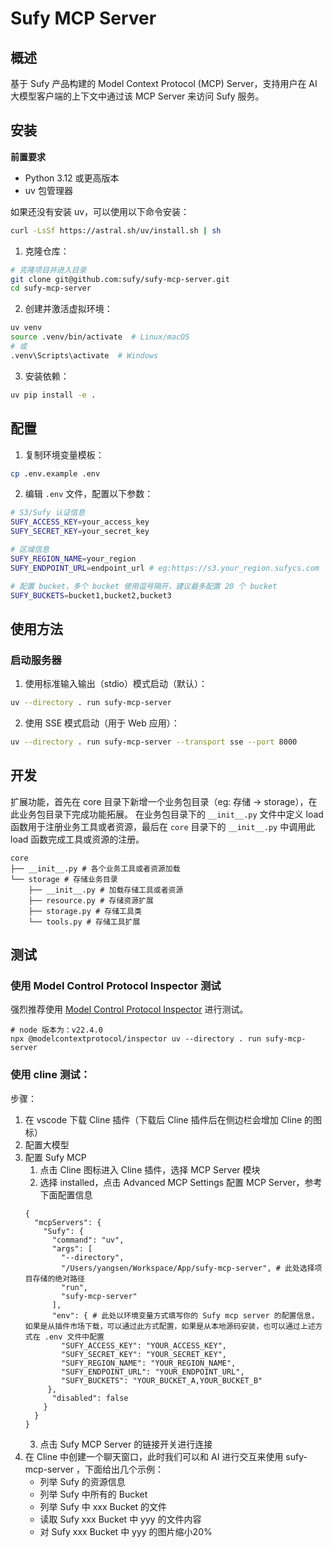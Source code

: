 # Sufy MCP Server

## 概述

基于 Sufy 产品构建的 Model Context Protocol (MCP) Server，支持用户在 AI 大模型客户端的上下文中通过该 MCP
Server 来访问 Sufy 服务。

## 安装

**前置要求**

- Python 3.12 或更高版本
- uv 包管理器

如果还没有安装 uv，可以使用以下命令安装：

```bash
curl -LsSf https://astral.sh/uv/install.sh | sh
```

1. 克隆仓库：

```bash
# 克隆项目并进入目录
git clone git@github.com:sufy/sufy-mcp-server.git
cd sufy-mcp-server
```

2. 创建并激活虚拟环境：

```bash
uv venv
source .venv/bin/activate  # Linux/macOS
# 或
.venv\Scripts\activate  # Windows
```

3. 安装依赖：

```bash
uv pip install -e .
```

## 配置

1. 复制环境变量模板：

```bash
cp .env.example .env
```

2. 编辑 `.env` 文件，配置以下参数：

```bash
# S3/Sufy 认证信息
SUFY_ACCESS_KEY=your_access_key
SUFY_SECRET_KEY=your_secret_key

# 区域信息
SUFY_REGION_NAME=your_region
SUFY_ENDPOINT_URL=endpoint_url # eg:https://s3.your_region.sufycs.com

# 配置 bucket，多个 bucket 使用逗号隔开，建议最多配置 20 个 bucket
SUFY_BUCKETS=bucket1,bucket2,bucket3
```

## 使用方法

### 启动服务器

1. 使用标准输入输出（stdio）模式启动（默认）：

```bash
uv --directory . run sufy-mcp-server
```

2. 使用 SSE 模式启动（用于 Web 应用）：

```bash
uv --directory . run sufy-mcp-server --transport sse --port 8000
```

## 开发

扩展功能，首先在 core 目录下新增一个业务包目录（eg: 存储 -> storage），在此业务包目录下完成功能拓展。
在业务包目录下的 `__init__.py` 文件中定义 load 函数用于注册业务工具或者资源，最后在 `core` 目录下的 `__init__.py`
中调用此 load 函数完成工具或资源的注册。

```shell
core
├── __init__.py # 各个业务工具或者资源加载
└── storage # 存储业务目录
    ├── __init__.py # 加载存储工具或者资源
    ├── resource.py # 存储资源扩展
    ├── storage.py # 存储工具类
    └── tools.py # 存储工具扩展
```

## 测试

### 使用 Model Control Protocol Inspector 测试

强烈推荐使用 [Model Control Protocol Inspector](https://github.com/modelcontextprotocol/inspector) 进行测试。

```shell
# node 版本为：v22.4.0
npx @modelcontextprotocol/inspector uv --directory . run sufy-mcp-server
```

### 使用 cline 测试：

步骤：

1. 在 vscode 下载 Cline 插件（下载后 Cline 插件后在侧边栏会增加 Cline 的图标）
2. 配置大模型
3. 配置 Sufy MCP
    1. 点击 Cline 图标进入 Cline 插件，选择 MCP Server 模块
    2. 选择 installed，点击 Advanced MCP Settings 配置 MCP Server，参考下面配置信息
   ```
   {
     "mcpServers": {
       "Sufy": {
         "command": "uv",
         "args": [
           "--directory",
           "/Users/yangsen/Workspace/App/sufy-mcp-server", # 此处选择项目存储的绝对路径
           "run",
           "sufy-mcp-server"
         ],
         "env": { # 此处以环境变量方式填写你的 Sufy mcp server 的配置信息，如果是从插件市场下载，可以通过此方式配置，如果是从本地源码安装，也可以通过上述方式在 .env 文件中配置
           "SUFY_ACCESS_KEY": "YOUR_ACCESS_KEY",
           "SUFY_SECRET_KEY": "YOUR_SECRET_KEY",
           "SUFY_REGION_NAME": "YOUR_REGION_NAME",
           "SUFY_ENDPOINT_URL": "YOUR_ENDPOINT_URL",
           "SUFY_BUCKETS": "YOUR_BUCKET_A,YOUR_BUCKET_B"
        },
         "disabled": false
       }
     }
   }
   ```
    3. 点击 Sufy MCP Server 的链接开关进行连接
4. 在 Cline 中创建一个聊天窗口，此时我们可以和 AI 进行交互来使用 sufy-mcp-server ，下面给出几个示例：
    - 列举 Sufy 的资源信息
    - 列举 Sufy 中所有的 Bucket
    - 列举 Sufy 中 xxx Bucket 的文件
    - 读取 Sufy xxx Bucket 中 yyy 的文件内容
    - 对 Sufy xxx Bucket 中 yyy 的图片缩小20%



